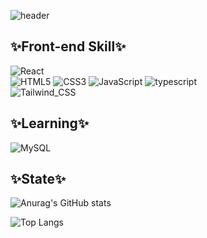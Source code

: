 ![header](https://capsule-render.vercel.app/api?type=waving&color=auto&height=300&section=header&text=2sel%&fontSize=90)

## ✨Front-end Skill✨



![React](https://img.shields.io/badge/React-20232A?style=for-the-badge&logo=react&logoColor=61DAFB)
<br/>
![HTML5](https://img.shields.io/badge/HTML5-E34F26?style=for-the-badge&logo=html5&logoColor=white)
![CSS3](https://img.shields.io/badge/CSS3-1572B6?style=for-the-badge&logo=css3&logoColor=white)
![JavaScript](https://img.shields.io/badge/JavaScript-F7DF1E?style=for-the-badge&logo=JavaScript&logoColor=white)
![typescript](https://img.shields.io/badge/TypeScript-007ACC?style=for-the-badge&logo=typescript&logoColor=white)
<br/>
![Tailwind_CSS](https://img.shields.io/badge/Tailwind_CSS-38B2AC?style=for-the-badge&logo=tailwind-css&logoColor=white)
<br/>

## ✨Learning✨
![MySQL](https://img.shields.io/badge/MySQL-00000F?style=for-the-badge&logo=mysql&logoColor=white)
<br/>

## ✨State✨
![Anurag's GitHub stats](https://github-readme-stats.vercel.app/api?username=2sel&show_icons=true&theme=material-palenight) 


![Top Langs](https://github-readme-stats.vercel.app/api/top-langs/?username=2sel&layout=compact&theme=material-palenight&langs_count=5)
